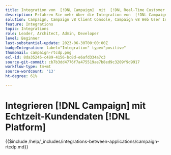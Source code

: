 ```yaml
---
title: Integration von  [!DNL Campaign]  mit  [!DNL Real-Time Customer Data Platform]
description: Erfahren Sie mehr über die Integration von  [!DNL Campaign]  mit  [!DNL Real-Time Customer Data Platform].
solution: Campaign, Campaign v8 Client Console, Campaign v8 Web User Interface, Real-Time Customer Data Platform
feature: Integrations
topic: Integrations
role: Leader, Architect, Admin, Developer
level: Beginner
last-substantial-update: 2023-06-30T00:00:00Z
badgeIntegration: label="Integration" type="positive"
thumbnail: campaign-rtcdp.png
exl-id: 8da35245-c489-4156-bc8d-e6afd334a7c3
source-git-commit: cb7b3dd4776f7a475519ae7b8ed9c3209f9d9917
workflow-type: tm+mt
source-wordcount: '13'
ht-degree: 61%

---
```


# Integrieren [!DNL Campaign] mit Echtzeit-Kundendaten [!DNL Platform]

{{$include /help/_includes/integrations-between-applications/campaign-rtcdp.md}}
